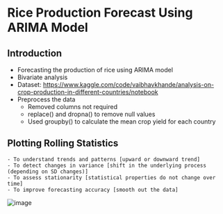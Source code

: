 # Rice Production Forecast Using ARIMA Model

## Introduction

- Forecasting the production of rice using ARIMA model
- Bivariate analysis
- Dataset: https://www.kaggle.com/code/vaibhavkhande/analysis-on-crop-production-in-different-countries/notebook
- Preprocess the data
    * Removed columns not required
    * replace() and dropna() to remove null values
    * Used groupby() to calculate the mean crop yield for each country

## Plotting Rolling Statistics

	- To understand trends and patterns [upward or downward trend]
	- To detect changes in variance [shift in the underlying process (depending on SD changes)]
	- To assess stationarity [statistical properties do not change over time]
	- To improve forecasting accuracy [smooth out the data]

![image](https://github.com/user-attachments/assets/0fc94aa0-4cb3-47d0-8037-a1842eb1bb99)




